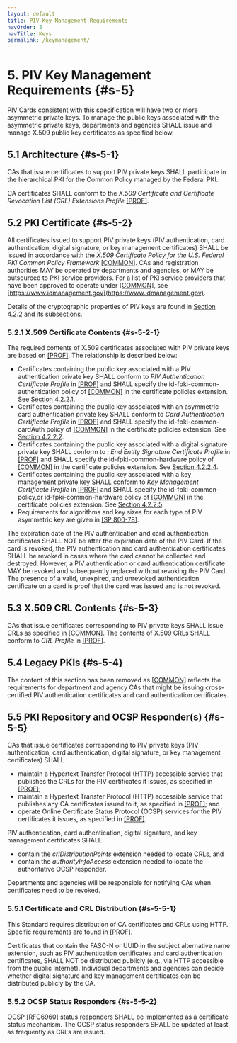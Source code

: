 ```yaml
---
layout: default
title: PIV Key Management Requirements
navOrder: 5
navTitle: Keys
permalink: /keymanagement/
---
```


# 5. PIV Key Management Requirements {#s-5}

PIV Cards consistent with this specification will have two or more asymmetric private keys. To manage
the public keys associated with the asymmetric private keys, departments and agencies SHALL issue and
manage X.509 public key certificates as specified below.

## 5.1 Architecture {#s-5-1}

CAs that issue certificates to support PIV private keys SHALL participate in the hierarchical PKI
for the Common Policy managed by the Federal PKI. 

CA certificates SHALL conform to the *X.509 Certificate and
Certificate Revocation List (CRL) Extensions Profile*
[[PROF]](../_Appendix/references.md#ref-PROF).

## 5.2 PKI Certificate {#s-5-2}

All certificates issued to support PIV private keys (PIV authentication, card authentication, digital signature, or key management certificates) SHALL be issued in accordance with the *X.509 Certificate
Policy for the U.S. Federal PKI Common Policy Framework* [[COMMON]](../_Appendix/references.md#ref-COMMON). 
CAs and registration authorities MAY be operated by departments and agencies, or MAY be outsourced to PKI
service providers. For a list of PKI service providers that have been approved to operate under
[[COMMON]](../_Appendix/references.md#ref-COMMON), see [https://www.idmanagement.gov](https://www.idmanagement.gov).

Details of the cryptographic properties of PIV keys are found in [Section 4.2.2](frontend.md#s-4-2-2) and its subsections.

### 5.2.1 X.509 Certificate Contents {#s-5-2-1}

The required contents of X.509 certificates associated with PIV private keys are based on [[PROF]](../_Appendix/references.md#ref-PROF). The
relationship is described below:

- Certificates containing the public key associated with a PIV authentication private key SHALL conform
    to *PIV Authentication Certificate Profile* in [[PROF]](../_Appendix/references.md#ref-PROF) and SHALL specify the id-fpki-common-authentication policy of [[COMMON]](../_Appendix/references.md#ref-COMMON) in the certificate policies extension.
    See [Section 4.2.2.1](frontend.md#s-4-2-2-1).
- Certificates containing the public key associated with an asymmetric card authentication private key
    SHALL conform to *Card Authentication Certificate Profile* in [[PROF]](../_Appendix/references.md#ref-PROF) and SHALL specify the id-fpki-common-cardAuth policy of [[COMMON]](../_Appendix/references.md#ref-COMMON) in the certificate policies extension.
    See [Section 4.2.2.2](frontend.md#s-4-2-2-2).
- Certificates containing the public key associated with a digital signature private key SHALL conform to
    *: End Entity Signature Certificate Profile* in [[PROF]](../_Appendix/references.md#ref-PROF) and SHALL specify the id-fpki-common-hardware policy of [[COMMON]](../_Appendix/references.md#ref-COMMON) in the certificate policies
    extension. See [Section 4.2.2.4](frontend.md#s-4-2-2-4).
- Certificates containing the public key associated with a key management private key SHALL conform to
    *Key Management Certificate Profile* in [[PROF]](../_Appendix/references.md#ref-PROF) and SHALL specify the id-fpki-common-policy,or id-fpki-common-hardware policy of [[COMMON]](../_Appendix/references.md#ref-COMMON) in the certificate policies extension.
    See [Section 4.2.2.5](frontend.md#s-4-2-2-5).
- Requirements for algorithms and key sizes for each type of PIV asymmetric key are given in
    [[SP 800-78]](../_Appendix/references.md#ref-SP-800-78).

The expiration date of the PIV authentication and card authentication certificates 
SHALL NOT be after the expiration date of the PIV Card. If the card is revoked, 
the PIV authentication and card authentication certificates SHALL be revoked in cases where the card cannot be collected and destroyed.
However, a PIV authentication or card authentication certificate MAY be revoked and subsequently replaced without revoking the
PIV Card. The presence of a valid, unexpired, and unrevoked authentication
certificate on a card is proof that the card was issued and is not revoked.

## 5.3 X.509 CRL Contents {#s-5-3}

CAs that issue certificates corresponding to PIV private keys SHALL issue CRLs as specified in
[[COMMON]](../_Appendix/references.md#ref-COMMON). The contents of X.509 CRLs SHALL conform to *CRL Profile* in [[PROF]](../_Appendix/references.md#ref-PROF).

## 5.4 Legacy PKIs {#s-5-4}

The content of this section has been removed as [[COMMON]](../_Appendix/references.md#ref-COMMON) reflects the requirements for department and agency CAs that might be issuing cross-certified PIV authentication certificates and card authentication certificates.

## 5.5 PKI Repository and OCSP Responder(s) {#s-5-5}

CAs that issue certificates corresponding to PIV private keys (PIV authentication, card authentication, digital signature, or key management certificates) SHALL

- maintain a Hypertext Transfer Protocol (HTTP) accessible service that publishes the CRLs for the PIV certificates it issues, as specified in [[PROF]](../_Appendix/references.md#ref-PROF);
- maintain a Hypertext Transfer Protocol (HTTP) accessible service that publishes any CA certificates issued to it, as specified in [[PROF]](../_Appendix/references.md#ref-PROF); and
- operate Online Certificate Status Protocol (OCSP) services for the PIV certificates it issues, as specified in [[PROF]](../_Appendix/references.md#ref-PROF).

PIV authentication, card authentication, digital signature, and key management certificates SHALL

- contain the *crlDistributionPoints* extension needed to locate CRLs, and
- contain the *authorityInfoAccess* extension needed to locate the authoritative OCSP responder.

Departments and agencies will be responsible for notifying CAs when certificates need to be revoked.

### 5.5.1 Certificate and CRL Distribution {#s-5-5-1}

This Standard requires distribution of CA certificates and CRLs using HTTP. Specific requirements are
found in [[PROF]](../_Appendix/references.md#ref-PROF).

Certificates that contain the FASC-N or UUID in the subject alternative name extension, such as PIV
authentication certificates and card authentication certificates, SHALL NOT be distributed publicly (e.g., via
HTTP accessible from the public Internet).
Individual departments and agencies can decide whether digital signature and key
management certificates can be distributed publicly by the CA.

### 5.5.2 OCSP Status Responders {#s-5-5-2}

OCSP [[RFC6960]](../_Appendix/references.md#ref-RFC6960) status responders SHALL be implemented as a certificate status
mechanism. The OCSP status responders SHALL be updated at least as frequently as CRLs are issued.
